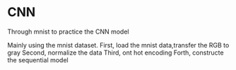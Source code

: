 # CNN
Through mnist to practice the CNN model

Mainly using the mnist dataset.
First, load the mnist data,transfer the RGB to gray 
Second, normalize the data
Third, ont hot encoding
Forth, constructe the sequential model

